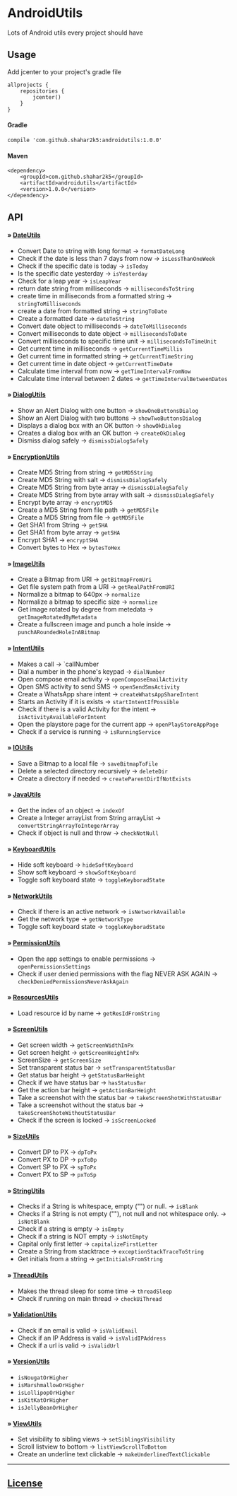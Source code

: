 # AndroidUtils
Lots of Android utils every project should have

## Usage

Add jcenter to your project's gradle file

```
allprojects {
    repositories {
        jcenter()
    }
}
```


#### Gradle


```
compile 'com.github.shahar2k5:androidutils:1.0.0'
```


#### Maven
```
<dependency>
    <groupId>com.github.shahar2k5</groupId>
    <artifactId>androidutils</artifactId>
    <version>1.0.0</version>
</dependency>
```

## API

#### » [DateUtils](androidutils/src/main/java/com/bytesizebit/androidutils/DateUtils.java)

+ Convert Date to string with long format -> `formatDateLong`
+ Check if the date is less than 7 days from now -> `isLessThanOneWeek`
+ Check if the specific date is today -> `isToday`
+ Is the specific date yesterday -> `isYesterday`
+ Check for a leap year -> `isLeapYear`
+ return date string from milliseconds -> `millisecondsToString`
+ create time in milliseconds from a formatted string -> `stringToMilliseconds`
+ create a date from formatted string -> `stringToDate`
+ Create a formatted date -> `dateToString`
+ Convert date object to milliseconds -> `dateToMilliseconds`
+ Convert milliseconds to date object -> `millisecondsToDate`
+ Convert milliseconds to specific time unit -> `millisecondsToTimeUnit`
+ Get current time in milliseconds -> `getCurrentTimeMillis`
+ Get current time in formatted string -> `getCurrentTimeString`
+ Get current time in date object -> `getCurrentTimeDate`
+ Calculate time interval from now -> `getTimeIntervalFromNow`
+ Calculate time interval between 2 dates -> `getTimeIntervalBetweenDates`

#### » [DialogUtils](androidutils/src/main/java/com/bytesizebit/androidutils/DialogUtils.java)

+ Show an Alert Dialog with one button -> `showOneButtonsDialog`
+ Show an Alert Dialog with two buttons -> `showTwoButtonsDialog`
+ Displays a dialog box with an OK button -> `showOkDialog`
+ Creates a dialog box with an OK button -> `createOkDialog`
+ Dismiss dialog safely -> `dismissDialogSafely`

#### » [EncryptionUtils](androidutils/src/main/java/com/bytesizebit/androidutils/EncryptionUtils.java)

+ Create MD5 String from string -> `getMD5String`
+ Create MD5 String with salt -> `dismissDialogSafely`
+ Create MD5 String from byte array -> `dismissDialogSafely`
+ Create MD5 String from byte array with salt -> `dismissDialogSafely`
+ Encrypt byte array -> `encryptMD5`
+ Create a MD5 String from file path -> `getMD5File`
+ Create a MD5 String from file -> `getMD5File`
+ Get SHA1 from String -> `getSHA`
+ Get SHA1 from byte array -> `getSHA`
+ Encrypt SHA1 -> `encryptSHA`
+ Convert bytes to Hex -> `bytesToHex`

#### » [ImageUtils](androidutils/src/main/java/com/bytesizebit/androidutils/ImageUtils.java)

+ Create a Bitmap from URI -> `getBitmapFromUri`
+ Get file system path from a URI -> `getRealPathFromURI`
+ Normalize a bitmap to 640px -> `normalize`
+ Normalize a bitmap to specific size -> `normalize`
+ Get image rotated by degree from metedata -> `getImageRotatedByMetadata`
+ Create a fullscreen image and punch a hole inside -> `punchARoundedHoleInABitmap`

#### » [IntentUtils](androidutils/src/main/java/com/bytesizebit/androidutils/IntentUtils.java)

+ Makes a call -> `callNumber
+ Dial a number in the phone's keypad -> `dialNumber`
+ Open compose email activity -> `openComposeEmailActivity`
+ Open SMS activity to send SMS -> `openSendSmsActivity`
+ Create a WhatsApp share intent -> `createWhatsAppShareIntent`
+ Starts an Activity if it is exists -> `startIntentIfPossible`
+ Check if there is a valid Activity for the intent -> `isActivityAvailableForIntent`
+ Open the playstore page for the current app -> `openPlayStoreAppPage`
+ Check if a service is running -> `isRunningService`

#### » [IOUtils](androidutils/src/main/java/com/bytesizebit/androidutils/IOUtils.java)

+ Save a Bitmap to a local file -> `saveBitmapToFile`
+ Delete a selected directory recursively -> `deleteDir`
+ Create a directory if needed -> `createParentDirIfNotExists`

#### » [JavaUtils](androidutils/src/main/java/com/bytesizebit/androidutils/JavaUtils.java)

+ Get the index of an object -> `indexOf`
+ Create a Integer arrayList from String arrayList -> `convertStringArrayToIntegerArray`
+ Check if object is null and throw -> `checkNotNull`

#### » [KeyboardUtils](androidutils/src/main/java/com/bytesizebit/androidutils/KeyboardUtils.java)

+ Hide soft keyboard -> `hideSoftKeyboard`
+ Show soft keyboard -> `showSoftKeyboard`
+ Toggle soft keyboard state -> `toggleKeyboradState`

#### » [NetworkUtils](androidutils/src/main/java/com/bytesizebit/androidutils/DateUtils.java)

+ Check if there is an active network -> `isNetworkAvailable`
+ Get the network type -> `getNetworkType`
+ Toggle soft keyboard state -> `toggleKeyboradState`

#### » [PermissionUtils](androidutils/src/main/java/com/bytesizebit/androidutils/PermissionUtils.java)

+ Open the app settings to enable permissions -> `openPermissionsSettings`
+ Check if user denied permissions with the flag NEVER ASK AGAIN -> `checkDeniedPermissionsNeverAskAgain`

#### » [ResourcesUtils](androidutils/src/main/java/com/bytesizebit/androidutils/ResourcesUtils.java)

+ Load resource id by name -> `getResIdFromString`

#### » [ScreenUtils](androidutils/src/main/java/com/bytesizebit/androidutils/ScreenUtils.java)

+ Get screen width -> `getScreenWidthInPx`
+ Get screen height -> `getScreenHeightInPx`
+ ScreenSize -> `getScreenSize`
+ Set transparent status bar -> `setTransparentStatusBar`
+ Get status bar height -> `getStatusBarHeight`
+ Check if we have status bar -> `hasStatusBar`
+ Get the action bar height -> `getActionBarHeight`
+ Take a screenshot with the status bar -> `takeScreenShotWithStatusBar`
+ Take a screenshot without the status bar -> `takeScreenShoteWithoutStatusBar`
+ Check if the screen is locked -> `isScreenLocked`

#### » [SizeUtils](androidutils/src/main/java/com/bytesizebit/androidutils/SizeUtils.java)

+ Convert DP to PX -> `dpToPx`
+ Convert PX to DP -> `pxToDp`
+ Convert SP to PX -> `spToPx`
+ Convert PX to SP -> `pxToSp`

#### » [StringUtils](androidutils/src/main/java/com/bytesizebit/androidutils/StringUtils.java)

+ Checks if a String is whitespace, empty ("") or null. -> `isBlank`
+ Checks if a String is not empty (""), not null and not whitespace only. -> `isNotBlank`
+ Check if a string is empty -> `isEmpty`
+ Check if a string is NOT empty -> `isNotEmpty`
+ Capital only first letter -> `capitalizeFirstLetter`
+ Create a String from stacktrace -> `exceptionStackTraceToString`
+ Get initials from a string -> `getInitialsFromString`

#### » [ThreadUtils](androidutils/src/main/java/com/bytesizebit/androidutils/ThreadUtils.java)

+ Makes the thread sleep for some time -> `threadSleep`
+ Check if running on main thread -> `checkUiThread`

#### » [ValidationUtils](androidutils/src/main/java/com/bytesizebit/androidutils/ValidationUtils.java)

+ Check if an email is valid -> `isValidEmail`
+ Check if an IP Address is valid -> `isValidIPAddress`
+ Check if a url is valid -> `isValidUrl`

#### » [VersionUtils](androidutils/src/main/java/com/bytesizebit/androidutils/VersionUtils.java)

+ `isNougatOrHigher`
+ `isMarshmallowOrHigher`
+ `isLollipopOrHigher`
+ `isKitKatOrHigher`
+ `isJellyBeanOrHigher`

#### » [ViewUtils](androidutils/src/main/java/com/bytesizebit/androidutils/ViewUtils.java)

+ Set visibility to sibling views -> `setSiblingsVisibility`
+ Scroll listview to bottom -> `listViewScrollToBottom`
+ Create an underline text clickable -> `makeUnderlinedTextClickable`

---

## [License](LICENSE)